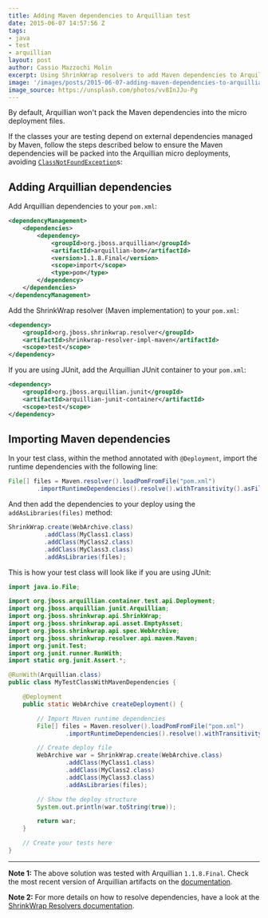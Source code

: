 ```yaml
---
title: Adding Maven dependencies to Arquillian test
date: 2015-06-07 14:57:56 Z
tags:
- java
- test
- arquillian
layout: post
author: Cassio Mazzochi Molin
excerpt: Using ShrinkWrap resolvers to add Maven dependencies to Arquillian tests.
image: '/images/posts/2015-06-07-adding-maven-dependencies-to-arquillian-test/cover.jpg'
image_source: https://unsplash.com/photos/vv8InJJu-Pg
---
```


By default, Arquillian won't pack the Maven dependencies into the micro deployment files.

If the classes your are testing depend on external dependencies managed by Maven, follow the steps described below to ensure the Maven dependencies will be packed into the Arquillian micro deployments, avoiding [`ClassNotFoundException`][3]s:

## Adding Arquillian dependencies

Add Arquillian dependencies to your `pom.xml`:

```xml
<dependencyManagement>
    <dependencies>
        <dependency>
            <groupId>org.jboss.arquillian</groupId>
            <artifactId>arquillian-bom</artifactId>
            <version>1.1.8.Final</version>
            <scope>import</scope>
            <type>pom</type>
        </dependency>
    </dependencies>
</dependencyManagement>
```

Add the ShrinkWrap resolver (Maven implementation) to your `pom.xml`:

```xml
<dependency>
    <groupId>org.jboss.shrinkwrap.resolver</groupId>
    <artifactId>shrinkwrap-resolver-impl-maven</artifactId>
    <scope>test</scope>
</dependency>
```

If you are using JUnit, add the Arquillian JUnit container to your `pom.xml`:

```xml
<dependency>
    <groupId>org.jboss.arquillian.junit</groupId>
    <artifactId>arquillian-junit-container</artifactId>
    <scope>test</scope>
</dependency>
```

## Importing Maven dependencies

In your test class, within the method annotated with `@Deployment`, import the runtime dependencies with the following line:

```java
File[] files = Maven.resolver().loadPomFromFile("pom.xml")
        .importRuntimeDependencies().resolve().withTransitivity().asFile();
```

And then add the dependencies to your deploy using the `addAsLibraries(files)` method:

```java
ShrinkWrap.create(WebArchive.class)
          .addClass(MyClass1.class)
          .addClass(MyClass2.class)
          .addClass(MyClass3.class)
          .addAsLibraries(files);
```

This is how your test class will look like if you are using JUnit:

```java
import java.io.File;

import org.jboss.arquillian.container.test.api.Deployment;
import org.jboss.arquillian.junit.Arquillian;
import org.jboss.shrinkwrap.api.ShrinkWrap;
import org.jboss.shrinkwrap.api.asset.EmptyAsset;
import org.jboss.shrinkwrap.api.spec.WebArchive;
import org.jboss.shrinkwrap.resolver.api.maven.Maven;
import org.junit.Test;
import org.junit.runner.RunWith;
import static org.junit.Assert.*;

@RunWith(Arquillian.class)
public class MyTestClassWithMavenDependencies {

    @Deployment
    public static WebArchive createDeployment() {

        // Import Maven runtime dependencies
        File[] files = Maven.resolver().loadPomFromFile("pom.xml")
                .importRuntimeDependencies().resolve().withTransitivity().asFile();

        // Create deploy file
        WebArchive war = ShrinkWrap.create(WebArchive.class)
                .addClass(MyClass1.class)
                .addClass(MyClass2.class)
                .addClass(MyClass3.class)
                .addAsLibraries(files);

        // Show the deploy structure
        System.out.println(war.toString(true));

        return war;
    }

    // Create your tests here
}
```

---

**Note 1:** The above solution was tested with Arquillian `1.1.8.Final`. Check the most recent version of Arquillian artifacts on the [documentation][1].

**Note 2:** For more details on how to resolve dependencies, have a look at the [ShrinkWrap Resolvers documentation][2].

[1]: http://arquillian.org/modules/core-platform/#artifacts
[2]: https://github.com/shrinkwrap/resolver#resolving-dependencies
[3]: https://docs.oracle.com/javase/8/docs/api/java/lang/ClassNotFoundException.html
